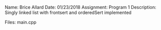 Name: Brice Allard
Date: 01/23/2018
Assignment: Program 1
Description:
    Singly linked list with frontsert and orderedSert implemented

Files:
    main.cpp
